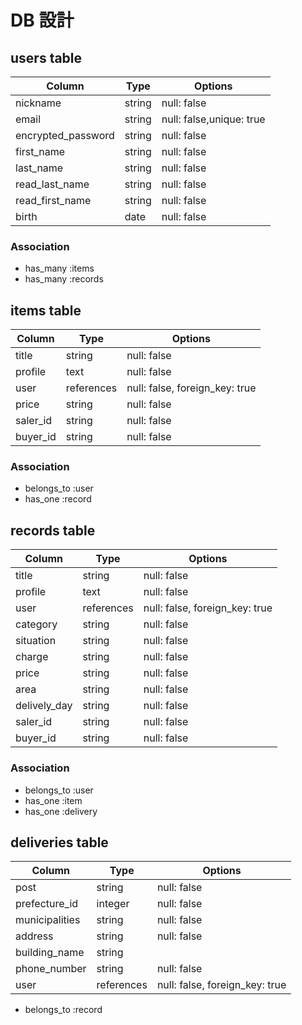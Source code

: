 # DB 設計

## users table

| Column             | Type                | Options                   |
|--------------------|---------------------|---------------------------|
| nickname           | string              | null: false               |
| email              | string              | null: false,unique: true  |
| encrypted_password | string              | null: false               |
| first_name          | string              | null: false               |
| last_name           | string              | null: false               |
| read_last_name      | string              | null: false               |
| read_first_name     | string              | null: false               |
| birth              | date              | null: false               |


### Association

* has_many :items
* has_many :records

## items table

| Column                              | Type       | Options                        |
|-------------------------------------|------------|--------------------------------|
| title                               | string     | null: false                    |
| profile                             | text       | null: false                    |
| user                                | references | null: false, foreign_key: true |
| price                               | string     | null: false                    |
| saler_id                               | string     | null: false                    |
| buyer_id                               | string     | null: false                    |


### Association

- belongs_to :user
- has_one :record

## records table

| Column      | Type       | Options                        |
|-------------|------------|--------------------------------|
| title                               | string        | null: false                    |
| profile                             | text          | null: false                    |
| user                                | references    | null: false, foreign_key: true |
| category                            | string        | null: false                    |
| situation                           | string        | null: false                    |
| charge                              | string        | null: false                    |
| price                               | string        | null: false                    |
| area                                | string        | null: false                    |
| delively_day                        | string        | null: false                    |
| saler_id                            | string        | null: false                    |
| buyer_id                            | string        | null: false                    |

### Association

- belongs_to :user
- has_one :item
- has_one :delivery

## deliveries table

| Column      | Type       | Options                        |
|-------------|------------|--------------------------------|
| post                  | string       | null: false                    |
| prefecture_id         | integer      | null: false                    |
| municipalities        | string       | null: false                    |
| address               | string       | null: false                    |
| building_name         | string       |                                |
| phone_number          | string       | null: false                    |
| user                  | references    | null: false, foreign_key: true |

- belongs_to :record